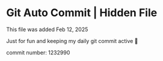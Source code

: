 # Git Auto Commit | Hidden File

This file was added Feb 12, 2025

Just for fun and keeping my daily git commit active 🤪

commit number: 1232990
